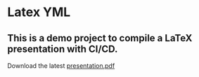 
# Latex YML
## This is a demo project to compile a LaTeX presentation with CI/CD.
Download the latest [presentation.pdf](../../releases/latest/download/presentation.pdf)
